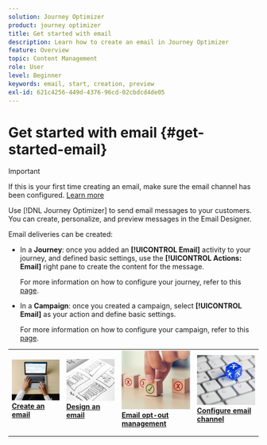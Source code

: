 ```yaml
---
solution: Journey Optimizer
product: journey optimizer
title: Get started with email
description: Learn how to create an email in Journey Optimizer
feature: Overview
topic: Content Management
role: User
level: Beginner
keywords: email, start, creation, preview
exl-id: 621c4256-449d-4376-96cd-02cbdcd4de05
---
```

# Get started with email {#get-started-email}

>[!IMPORTANT]
>
>If this is your first time creating an email, make sure the email channel has been configured. [Learn more](email-settings.md)

Use [!DNL Journey Optimizer] to send email messages to your customers. You can create, personalize, and preview messages in the Email Designer.

Email deliveries can be created:

* In a **Journey**: once you added an **[!UICONTROL Email]** activity to your journey, and defined basic settings, use the **[!UICONTROL Actions: Email]** right pane to create the content for the message. 

    For more information on how to configure your journey, refer to this [page](../building-journeys/journey-gs.md).

* In a **Campaign**: once you created a campaign, select **[!UICONTROL Email]** as your action and define basic settings. 

    For more information on how to configure your campaign, refer to this [page](../campaigns/create-campaign.md#configure).

<table style="table-layout:fixed"><tr style="border: 0;">
<td>
<a href="create-email.md">
<img alt="Lead" src="../assets/do-not-localize/email-create.jpeg">
</a>
<div><a href="create-email.md"><strong>Create an email</strong>
</div>
<p>
</td>
<td>
<a href="get-started-email-design.md">
<img alt="Infrequent" src="../assets/do-not-localize/email-design.jpg">
</a>
<div>
<a href="get-started-email-design.md"><strong>Design an email</strong></a>
</div>
<p></td>
<td>
<a href="email-opt-out.md">
<img alt="Validation" src="../assets/do-not-localize/email-opt-out.jpg">
</a>
<div>
<a href="email-opt-out.md"><strong>Email opt-out management</strong></a>
</div>
<p>
</td>
<td>
<a href="email-settings.md">
<img alt="Validation" src="../assets/do-not-localize/email-config.jpg">
</a>
<div>
<a href="email-settings.md"><strong>Configure email channel</strong></a>
</div>
<p>
</td>
</tr></table>
